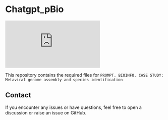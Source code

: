 # Chatgpt_pBio
[![GitHub license](https://badgen.net/github/license/Naereen/Strapdown.js)](https://github.com/Naereen/StrapDown.js/blob/master/LICENSE)

This repository contains the required files for `PROMPT. BIOINFO. CASE STUDY: Metaviral genome assembly and species identification`

## Contact
If you encounter any issues or have questions, feel free to open a discussion or raise an issue on GitHub.
